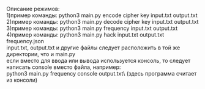 Описание режимов:\
1)пример команды: python3 main.py encode cipher<caesar or vigenere> key input.txt output.txt\
2)пример команды: python3 main.py decode cipher<caesar or vigenere> key input.txt output.txt\
3)пример команды: python3 main.py frequency input.txt output.txt\
4)пример команды: python3 main.py hack input.txt output.txt frequency.json\
input.txt, output.txt и другие файлы следует расположить в той же директории, что и main.py\
если вместо для ввода или вывода используется консоль, то следует написать console вместо файла, например:\
python3 main.py frequency console output.txt\   (здесь программа считает из консоли)

